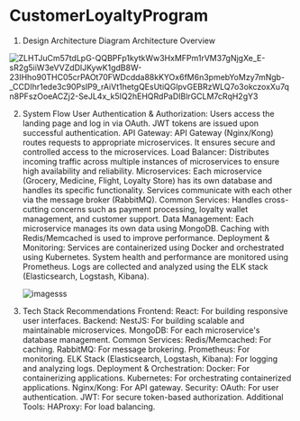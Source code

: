 # CustomerLoyaltyProgram

1. Design Architecture Diagram
Architecture Overview


![ZLHTJuCm57tdLpG-QQBPFp1kytkWw3HxMFPm1rVM37gNjgXe_E-sR2g5iiW3eVVZdDlJKywK1gdB8W-23IHho90THC05crPAOt70FWDcdda88kKYOx6fM6n3pmebYoMzy7mNgb-_CCDIhr1ede3c90PsIP9_rAiVt1hetgQEsUtiQGlpvGEBRzWLQ7o3okczoxXu7qn8PFszOoeACZj2-SeJL4x_k5IQ2hEHQRdPaDIBlrGCLM7cRqH2gY3](https://github.com/Anandamayee/CustomerLoyaltyProgram/assets/25376748/ecc67d97-3b0f-4c5a-ae1d-130743cb96e5)


2. System Flow
        User Authentication & Authorization:
        Users access the landing page and log in via OAuth.
        JWT tokens are issued upon successful authentication.
API Gateway:
        API Gateway (Nginx/Kong) routes requests to appropriate microservices.
        It ensures secure and controlled access to the microservices.
Load Balancer:
        Distributes incoming traffic across multiple instances of microservices to ensure high availability and reliability.
Microservices:
        Each microservice (Grocery, Medicine, Flight, Loyalty Store) has its own database and handles its specific functionality.
        Services communicate with each other via the message broker (RabbitMQ).
Common Services:
        Handles cross-cutting concerns such as payment processing, loyalty wallet management, and customer support.
Data Management:
        Each microservice manages its own data using MongoDB.
        Caching with Redis/Memcached is used to improve performance.
Deployment & Monitoring:
        Services are containerized using Docker and orchestrated using Kubernetes.
        System health and performance are monitored using Prometheus.
        Logs are collected and analyzed using the ELK stack (Elasticsearch, Logstash, Kibana).
   

   ![imagesss](https://github.com/Anandamayee/CustomerLoyaltyProgram/assets/25376748/25a930b8-500b-48f1-9193-b10f447aa6ba)


    


4. Tech Stack Recommendations
        Frontend:
                React: For building responsive user interfaces.
        Backend:
                NestJS: For building scalable and maintainable microservices.
        MongoDB: For each microservice's database management.
        Common Services:
                Redis/Memcached: For caching.
                RabbitMQ: For message brokering.
                Prometheus: For monitoring.
                ELK Stack (Elasticsearch, Logstash, Kibana): For logging and analyzing logs.
        Deployment & Orchestration:
                Docker: For containerizing applications.
                Kubernetes: For orchestrating containerized applications.
                Nginx/Kong: For API gateway.
        Security:
                OAuth: For user authentication.
                JWT: For secure token-based authorization.
        Additional Tools:
                HAProxy: For load balancing.





